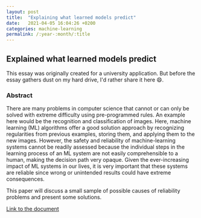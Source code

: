```yaml
---
layout: post
title:  "Explaining what learned models predict"
date:   2021-04-05 16:04:26 +0200
categories: machine-learning
permalink: /:year-:month/:title
---
```


## Explained what learned models predict

This essay was originally created for a university application. 
But before the essay gathers dust on my hard drive, I'd rather share it here 😄.

### Abstract
There are many problems in computer science that cannot or can only be solved with extreme difficulty
using pre-programmed rules. An example here would be the recognition and classification of images. Here,
machine learning (ML) algorithms offer a good solution approach by recognizing regularities from previous
examples, storing them, and applying them to the new images.
However, the safety and reliability of machine-learning systems cannot be readily assessed because the
individual steps in the learning process of an ML system are not easily comprehensible to a human, making
the decision path very opaque.
Given the ever-increasing impact of ML systems in our lives, it is very important that these systems are
reliable since wrong or unintended results could have extreme consequences.

This paper will discuss a small sample of possible causes of reliability problems and present some solutions.

[Link to the document](/assets/documents/Explaining_what_learned_models_predict.pdf)
